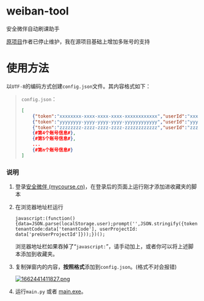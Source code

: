 # weiban-tool

安全微伴自动刷课助手

[原项目](https://github.com/Coaixy/weiban-tool)作者已停止维护，我在源项目基础上增加多账号的支持

# 使用方法

以`UTF-8`的编码方式创建`config.json`文件。其内容格式如下：

> `config.json`：
>
> ```json
> [
>     {"token":"xxxxxxxx-xxxx-xxxx-xxxx-xxxxxxxxxxxx","userId":"xxxxxxxx-xxxx-xxxx-xxxx-xxxxxxxxxxxx","tenantCode":"00000001","userProjectId":"xxxxxxxx-xxxx-xxxx-xxxx-xxxxxxxxxxxx"},
>     {"token":"yyyyyyyy-yyyy-yyyy-yyyy-yyyyyyyyyyyy","userId":"yyyyyyyy-yyyy-yyyy-yyyy-yyyyyyyyyyyy","tenantCode":"00000002","userProjectId":"yyyyyyyy-yyyy-yyyy-yyyy-yyyyyyyyyyyy"},
>     {"token":"zzzzzzzz-zzzz-zzzz-zzzz-zzzzzzzzzzzz","userId":"zzzzzzzz-zzzz-zzzz-zzzz-zzzzzzzzzzzz","tenantCode":"00000003","userProjectId":"zzzzzzzz-zzzz-zzzz-zzzz-zzzzzzzzzzzz"},
>     {#第4个账号信息#},
>     {#第5个账号信息#},
>     ...
>     {#第n个账号信息#}
> ]
> ```

### 说明

1. 登录[安全微伴 (mycourse.cn)](http://weiban.mycourse.cn/#/login)，在登录后的页面上运行刚才添加进收藏夹的脚本

2. 在浏览器地址栏运行

   ```
   javascript:(function(){data=JSON.parse(localStorage.user);prompt('',JSON.stringify({token:data['token'],userId:data['userId'], tenantCode:data['tenantCode'], userProjectId: data['preUserProjectId']}));})();
   ```

   浏览器地址栏如果吞掉了“`javascript:`”，请手动加上，或者你可以将上述脚本添加到收藏夹。

3. 复制弹窗内的内容，**按照格式**添加到`config.json`。(格式不对会报错)

   [![1662441411827.png](http://png.eot.ooo/i/2022/09/06/6316d7c7f3567.png)](http://png.eot.ooo/i/2022/09/06/6316d7c7f3567.png)

4. 运行`main.py` 或者 [main.exe](https://github.com/pooneyy/weiban-tool/releases)。